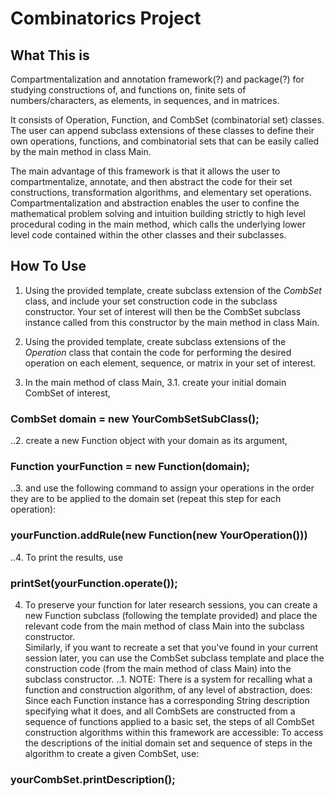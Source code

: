 # Combinatorics Project
## What This is
Compartmentalization and annotation framework(?) and package(?) for studying constructions of, and functions on, finite sets of numbers/characters, as elements, in sequences, and in matrices.

It consists of Operation, Function, and CombSet (combinatorial set) classes.  The user can append subclass extensions of these classes to define their own operations, functions, and combinatorial sets that can be easily called by the main method in class Main.

The main advantage of this framework is that it allows the user to compartmentalize, annotate, and then abstract the code for their set constructions, transformation algorithms, and elementary set operations.
Compartmentalization and abstraction enables the user to confine the mathematical problem solving and intuition building strictly to high level procedural coding in the main method, which calls the underlying lower level code contained within the other classes and their subclasses.


## How To Use
1.	Using the provided template, create subclass extension of the *CombSet* class, and include your set construction code in the subclass constructor.  Your set of interest will then be the CombSet subclass instance called from this constructor by the main method in class Main.

2.	Using the provided template, create subclass extensions of the *Operation* class that contain the code for performing the desired operation on each element, sequence, or matrix in your set of interest.

3.	In the main method of class Main, 
3.1.	create your initial domain CombSet of interest, 

### CombSet domain = new YourCombSetSubClass();

..2.	create a new Function object with your domain as its argument, 

### Function yourFunction = new Function(domain);

..3.	and use the following command to assign your operations in the order they are to be applied to the domain set (repeat this step for each operation):

### yourFunction.addRule(new Function(new YourOperation())) 

..4. To print the results, use

### printSet(yourFunction.operate());

4.	To preserve your function for later research sessions, you can create a new Function subclass (following the template provided) and place the relevant code from the main method of class Main into the subclass constructor.  
	Similarly, if you want to recreate a set that you've found in your current session later, you can use the CombSet subclass template and place the construction code (from the main method of class Main) into the subclass constructor.
..1. NOTE: There is a system for recalling what a function and construction algorithm, of any level of abstraction, does:
Since each Function instance has a corresponding String description specifying what it does, and all CombSets are constructed from a sequence of functions applied to a basic set, the steps of all CombSet construction algorithms within this framework are accessible:
To access the descriptions of the initial domain set and sequence of steps in the algorithm to create a given CombSet, use:

### yourCombSet.printDescription();



